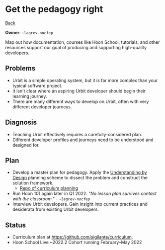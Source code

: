 # Get the pedagogy right

[Back](/../../#Q1)

**Owner**: `~lagrev-nocfep`

Map out how documentation, courses like Hoon School, tutorials, and other
resources support our goal of producing and supporting high-quality developers.

## Problems

- Urbit is a simple operating system, but it is far more complex than your
  typical software project. 
- It isn't clear where an aspiring Urbit developer should begin their learning
  journey.
- There are many different ways to develop on Urbit, often with very different
  developer journeys.
  
## Diagnosis

- Teaching Urbit effectively requires a carefully-considered plan.
- Different developer profiles and journeys need to be understood and designed
  for.

## Plan

- Develop a master plan for pedagogy. Apply the [Understanding by
  Design](https://www.amazon.com/Understanding-Design-Grant-Wiggins/dp/1416600353/)
  planning scheme to dissect the problem and construct the solution framework.
  - [Repo of curriculum planning](https://github.com/sigilante/curriculum)
- Run Hoon 101 again later in Q1 2022. *"No lesson plan survives contact with
  the classroom." - `~lagrev-nocfep`*
- Interview Urbit developers. Gain insight into current practices and desiderata
  from existing Urbit developers.

## Status

- Curriculum plan at https://github.com/sigilante/curriculum.
- Hoon School Live ~2022.2 Cohort running February–May 2022
